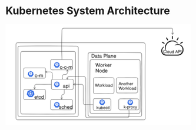 # Kubernetes System Architecture
![Image Alt](https://github.com/abhijitray7810/Kubernetes-Nodes-02/blob/096121630950ee59b0e49d45732cfa9477fda3d1/Day-02/System%20ARC.png)

